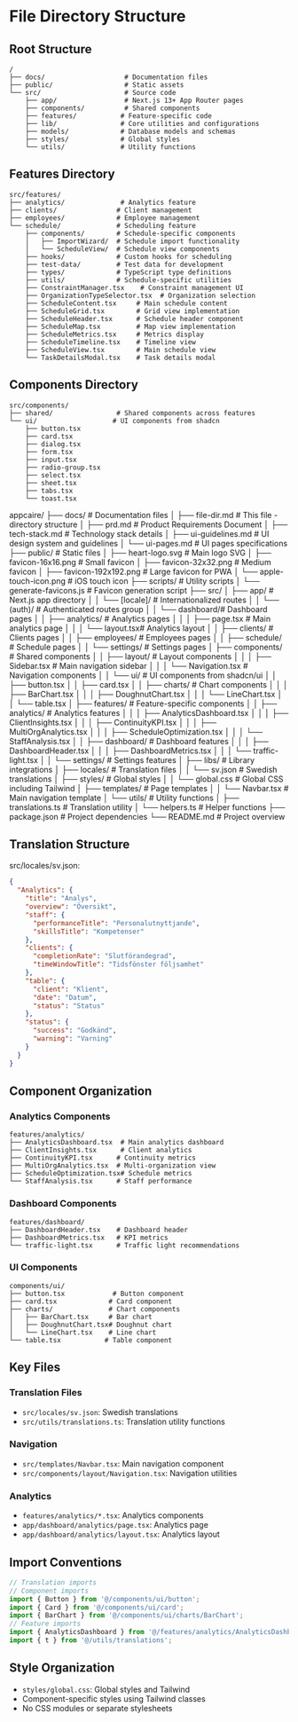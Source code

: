 # File Directory Structure

## Root Structure
```
/
├── docs/                    # Documentation files
├── public/                  # Static assets
└── src/                     # Source code
    ├── app/                 # Next.js 13+ App Router pages
    ├── components/          # Shared components
    ├── features/           # Feature-specific code
    ├── lib/                # Core utilities and configurations
    ├── models/             # Database models and schemas
    ├── styles/             # Global styles
    └── utils/              # Utility functions
```

## Features Directory
```
src/features/
├── analytics/              # Analytics feature
├── clients/               # Client management
├── employees/             # Employee management
└── schedule/              # Scheduling feature
    ├── components/        # Schedule-specific components
    │   ├── ImportWizard/  # Schedule import functionality
    │   └── ScheduleView/  # Schedule view components
    ├── hooks/             # Custom hooks for scheduling
    ├── test-data/         # Test data for development
    ├── types/             # TypeScript type definitions
    ├── utils/             # Schedule-specific utilities
    ├── ConstraintManager.tsx    # Constraint management UI
    ├── OrganizationTypeSelector.tsx  # Organization selection
    ├── ScheduleContent.tsx     # Main schedule content
    ├── ScheduleGrid.tsx        # Grid view implementation
    ├── ScheduleHeader.tsx      # Schedule header component
    ├── ScheduleMap.tsx         # Map view implementation
    ├── ScheduleMetrics.tsx     # Metrics display
    ├── ScheduleTimeline.tsx    # Timeline view
    ├── ScheduleView.tsx        # Main schedule view
    └── TaskDetailsModal.tsx    # Task details modal
```

## Components Directory
```
src/components/
├── shared/                # Shared components across features
└── ui/                   # UI components from shadcn
    ├── button.tsx
    ├── card.tsx
    ├── dialog.tsx
    ├── form.tsx
    ├── input.tsx
    ├── radio-group.tsx
    ├── select.tsx
    ├── sheet.tsx
    ├── tabs.tsx
    └── toast.tsx
```

appcaire/
├── docs/                      # Documentation files
│   ├── file-dir.md           # This file - directory structure
│   ├── prd.md                # Product Requirements Document
│   ├── tech-stack.md         # Technology stack details
│   ├── ui-guidelines.md      # UI design system and guidelines
│   └── ui-pages.md           # UI pages specifications
├── public/                    # Static files
│   ├── heart-logo.svg        # Main logo SVG
│   ├── favicon-16x16.png     # Small favicon
│   ├── favicon-32x32.png     # Medium favicon
│   ├── favicon-192x192.png   # Large favicon for PWA
│   └── apple-touch-icon.png  # iOS touch icon
├── scripts/                   # Utility scripts
│   └── generate-favicons.js  # Favicon generation script
├── src/
│   ├── app/                  # Next.js app directory
│   │   └── [locale]/        # Internationalized routes
│   │       └── (auth)/      # Authenticated routes group
│   │           └── dashboard/# Dashboard pages
│   │               ├── analytics/    # Analytics pages
│   │               │   ├── page.tsx  # Main analytics page
│   │               │   └── layout.tsx# Analytics layout
│   │               ├── clients/      # Clients pages
│   │               ├── employees/    # Employees pages
│   │               ├── schedule/     # Schedule pages
│   │               └── settings/     # Settings pages
│   ├── components/          # Shared components
│   │   ├── layout/         # Layout components
│   │   │   ├── Sidebar.tsx # Main navigation sidebar
│   │   │   └── Navigation.tsx # Navigation components
│   │   └── ui/            # UI components from shadcn/ui
│   │       ├── button.tsx
│   │       ├── card.tsx
│   │       ├── charts/    # Chart components
│   │       │   ├── BarChart.tsx
│   │       │   ├── DoughnutChart.tsx
│   │       │   └── LineChart.tsx
│   │       └── table.tsx
│   ├── features/          # Feature-specific components
│   │   ├── analytics/     # Analytics features
│   │   │   ├── AnalyticsDashboard.tsx
│   │   │   ├── ClientInsights.tsx
│   │   │   ├── ContinuityKPI.tsx
│   │   │   ├── MultiOrgAnalytics.tsx
│   │   │   ├── ScheduleOptimization.tsx
│   │   │   └── StaffAnalysis.tsx
│   │   ├── dashboard/     # Dashboard features
│   │   │   ├── DashboardHeader.tsx
│   │   │   ├── DashboardMetrics.tsx
│   │   │   └── traffic-light.tsx
│   │   └── settings/      # Settings features
│   ├── libs/             # Library integrations
│   ├── locales/          # Translation files
│   │   └── sv.json      # Swedish translations
│   ├── styles/           # Global styles
│   │   └── global.css  # Global CSS including Tailwind
│   ├── templates/        # Page templates
│   │   └── Navbar.tsx   # Main navigation template
│   └── utils/           # Utility functions
│       ├── translations.ts # Translation utility
│       └── helpers.ts    # Helper functions
├── package.json         # Project dependencies
└── README.md           # Project overview

## Translation Structure

src/locales/sv.json:
```json
{
  "Analytics": {
    "title": "Analys",
    "overview": "Översikt",
    "staff": {
      "performanceTitle": "Personalutnyttjande",
      "skillsTitle": "Kompetenser"
    },
    "clients": {
      "completionRate": "Slutförandegrad",
      "timeWindowTitle": "Tidsfönster följsamhet"
    },
    "table": {
      "client": "Klient",
      "date": "Datum",
      "status": "Status"
    },
    "status": {
      "success": "Godkänd",
      "warning": "Varning"
    }
  }
}
```

## Component Organization

### Analytics Components

```
features/analytics/
├── AnalyticsDashboard.tsx  # Main analytics dashboard
├── ClientInsights.tsx      # Client analytics
├── ContinuityKPI.tsx      # Continuity metrics
├── MultiOrgAnalytics.tsx  # Multi-organization view
├── ScheduleOptimization.tsx# Schedule metrics
└── StaffAnalysis.tsx      # Staff performance
```

### Dashboard Components

```
features/dashboard/
├── DashboardHeader.tsx    # Dashboard header
├── DashboardMetrics.tsx   # KPI metrics
└── traffic-light.tsx      # Traffic light recommendations
```

### UI Components

```
components/ui/
├── button.tsx            # Button component
├── card.tsx             # Card component
├── charts/              # Chart components
│   ├── BarChart.tsx     # Bar chart
│   ├── DoughnutChart.tsx# Doughnut chart
│   └── LineChart.tsx    # Line chart
└── table.tsx           # Table component
```

## Key Files

### Translation Files

- `src/locales/sv.json`: Swedish translations
- `src/utils/translations.ts`: Translation utility functions

### Navigation

- `src/templates/Navbar.tsx`: Main navigation component
- `src/components/layout/Navigation.tsx`: Navigation utilities

### Analytics

- `features/analytics/*.tsx`: Analytics components
- `app/dashboard/analytics/page.tsx`: Analytics page
- `app/dashboard/analytics/layout.tsx`: Analytics layout

## Import Conventions

```typescript
// Translation imports
// Component imports
import { Button } from '@/components/ui/button';
import { Card } from '@/components/ui/card';
import { BarChart } from '@/components/ui/charts/BarChart';
// Feature imports
import { AnalyticsDashboard } from '@/features/analytics/AnalyticsDashboard';
import { t } from '@/utils/translations';
```

## Style Organization

- `styles/global.css`: Global styles and Tailwind
- Component-specific styles using Tailwind classes
- No CSS modules or separate stylesheets

